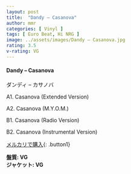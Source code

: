 ```yaml
---
layout: post
title:  "Dandy – Casanova"
author: mmr
categories: [ Vinyl ]
tags: [ Euro Beat, Hi NRG ]
image: ../assets/images/Dandy – Casanova.jpg
rating: 3.5
v-rating: VG
---
```


#### Dandy – Casanova

ダンディ – カサノバ

A1. Casanova (Extended Version)

A2. Casanova (M.Y.O.M.)

B1. Casanova (Radio Version)

B2. Casanova (Instrumental Version)

[メルカリで購入](https://jp.mercari.com/item/m70187574707){: .button1}

<div class="mt-4 mb-4 d-flex align-items-center">
<strong class="mr-1">盤質: VG</strong>
</div>
<div class="mt-4 mb-4 d-flex align-items-center">
<strong class="mr-1">ジャケット: VG</strong>
</div>
